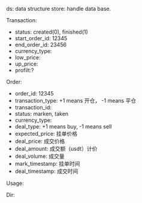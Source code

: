 ds: data structure
store: handle data base.

Transaction:
- status: created(0), finished(1)
- start_order_id: 12345
- end_order_id: 23456
- currency_type:
- low_price:
- up_price:
- profilt:?

Order:
- order_id: 12345
- transaction_type: +1 means 开仓， -1 means 平仓
- transaction_id:
- status: marken, taken
- currency_type:
- deal_type: +1 means buy, -1 means sell
- expected_price: 挂单价格
- deal_price: 成交价格
- deal_amount: 成交额（usdt）计价
- deal_volume: 成交量
- mark_timestamp: 挂单时间
- deal_timestamp: 成交时间

Usage:

Dir:
